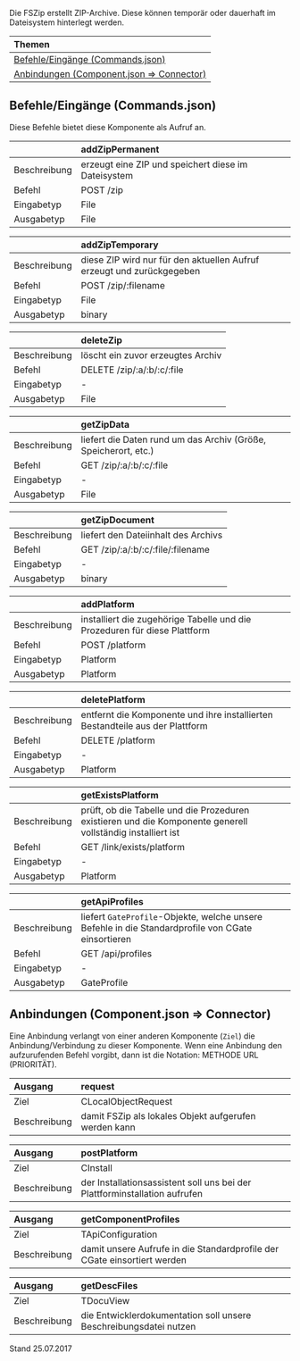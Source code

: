 <!--
  - @file de.md
  -
  - @license http://www.gnu.org/licenses/gpl-3.0.html GPL version 3
  -
  - @package OSTEPU (https://github.com/ostepu/ostepu-core)
  - @since -
  -
  - @author Till Uhlig <till.uhlig@student.uni-halle.de>
  - @date 2017
  -
 -->

Die FSZip erstellt ZIP-Archive. Diese können temporär oder dauerhaft im Dateisystem hinterlegt werden.

| Themen |
| :- |
| [Befehle/Eingänge (Commands.json)](#eingaenge) |
| [Anbindungen (Component.json => Connector)](#anbindungen) |

## <a name='eingaenge'></a>Befehle/Eingänge (Commands.json)
Diese Befehle bietet diese Komponente als Aufruf an.

||addZipPermanent|
| :----------- |:----- |
|Beschreibung| erzeugt eine ZIP und speichert diese im Dateisystem|
|Befehl| POST /zip|
|Eingabetyp| File|
|Ausgabetyp| File|

||addZipTemporary|
| :----------- |:----- |
|Beschreibung| diese ZIP wird nur für den aktuellen Aufruf erzeugt und zurückgegeben|
|Befehl| POST /zip/:filename|
|Eingabetyp| File|
|Ausgabetyp| binary|

||deleteZip|
| :----------- |:----- |
|Beschreibung| löscht ein zuvor erzeugtes Archiv|
|Befehl| DELETE /zip/:a/:b/:c/:file|
|Eingabetyp| -|
|Ausgabetyp| File|

||getZipData|
| :----------- |:----- |
|Beschreibung| liefert die Daten rund um das Archiv (Größe, Speicherort, etc.)|
|Befehl| GET /zip/:a/:b/:c/:file|
|Eingabetyp| -|
|Ausgabetyp| File|

||getZipDocument|
| :----------- |:----- |
|Beschreibung| liefert den Dateiinhalt des Archivs|
|Befehl| GET /zip/:a/:b/:c/:file/:filename|
|Eingabetyp| -|
|Ausgabetyp| binary|

||addPlatform|
| :----------- |:----- |
|Beschreibung| installiert die zugehörige Tabelle und die Prozeduren für diese Plattform|
|Befehl| POST /platform|
|Eingabetyp| Platform|
|Ausgabetyp| Platform|

||deletePlatform|
| :----------- |:----- |
|Beschreibung| entfernt die Komponente und ihre installierten Bestandteile aus der Plattform|
|Befehl| DELETE /platform|
|Eingabetyp| -|
|Ausgabetyp| Platform|

||getExistsPlatform|
| :----------- |:----- |
|Beschreibung| prüft, ob die Tabelle und die Prozeduren existieren und die Komponente generell vollständig installiert ist|
|Befehl| GET /link/exists/platform|
|Eingabetyp| -|
|Ausgabetyp| Platform|

||getApiProfiles|
| :----------- |:----- |
|Beschreibung| liefert `GateProfile`-Objekte, welche unsere Befehle in die Standardprofile von CGate einsortieren|
|Befehl| GET /api/profiles|
|Eingabetyp| -|
|Ausgabetyp| GateProfile|


## <a name='anbindungen'></a>Anbindungen (Component.json => Connector)
Eine Anbindung verlangt von einer anderen Komponente (`Ziel`) die Anbindung/Verbindung zu dieser Komponente.
Wenn eine Anbindung den aufzurufenden Befehl vorgibt, dann ist die Notation: METHODE URL (PRIORITÄT).

|Ausgang|request|
| :----------- |:----- |
|Ziel| CLocalObjectRequest|
|Beschreibung| damit FSZip als lokales Objekt aufgerufen werden kann|

|Ausgang|postPlatform|
| :----------- |:----- |
|Ziel| CInstall|
|Beschreibung| der Installationsassistent soll uns bei der Plattforminstallation aufrufen|

|Ausgang|getComponentProfiles|
| :----------- |:----- |
|Ziel| TApiConfiguration|
|Beschreibung| damit unsere Aufrufe in die Standardprofile der CGate einsortiert werden|

|Ausgang|getDescFiles|
| :----------- |:----- |
|Ziel| TDocuView|
|Beschreibung| die Entwicklerdokumentation soll unsere Beschreibungsdatei nutzen|


Stand 25.07.2017
